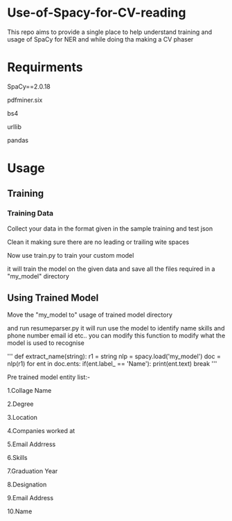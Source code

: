 # Use-of-Spacy-for-CV-reading
This repo  aims to provide a single place to help understand training and usage of SpaCy for NER and while doing tha making a CV phaser



# Requirments
SpaCy==2.0.18

pdfminer.six

bs4 

urllib

pandas 


# Usage

## Training 

### Training Data

Collect your data in the format given in the sample training and test json

Clean it making sure there are no leading or trailing wite spaces

Now use train.py to train your custom model 

  it will train the model on the given data and save all the files required in a "my_model" directory
  
 
## Using Trained Model

Move the "my_model to" usage of trained model directory 

and run resumeparser.py
  it will run use the model to identify name skills and phone number email id etc..
  you can modify this function to modify what the model is used to recognise
  
  '''
  def extract_name(string):
    r1 = string
    nlp = spacy.load('my_model')
    doc = nlp(r1)
    for ent in doc.ents:
        if(ent.label_ == 'Name'):
            print(ent.text)
            break
  '''

Pre trained model entity list:-

1.Collage Name

2.Degree

3.Location

4.Companies worked at 

5.Email Addrress

6.Skills

7.Graduation Year

8.Designation

9.Email Address

10.Name


